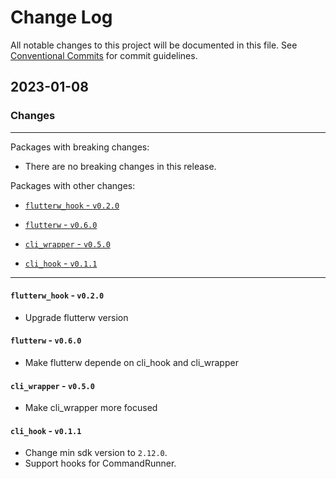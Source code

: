 # Change Log

All notable changes to this project will be documented in this file.
See [Conventional Commits](https://conventionalcommits.org) for commit guidelines.

## 2023-01-08

### Changes

---

Packages with breaking changes:

 - There are no breaking changes in this release.

Packages with other changes:

 - [`flutterw_hook` - `v0.2.0`](#flutterw_hook---v020)

 - [`flutterw` - `v0.6.0`](#flutterw---v060)

 - [`cli_wrapper` - `v0.5.0`](#cli_wrapper---v050)

 - [`cli_hook` - `v0.1.1`](#cli_hook---v011)

---

#### `flutterw_hook` - `v0.2.0`

 - Upgrade flutterw version


#### `flutterw` - `v0.6.0`

 - Make flutterw depende on cli_hook and cli_wrapper


#### `cli_wrapper` - `v0.5.0`

 - Make cli_wrapper more focused

#### `cli_hook` - `v0.1.1`

- Change min sdk version to `2.12.0`.
- Support hooks for CommandRunner.

